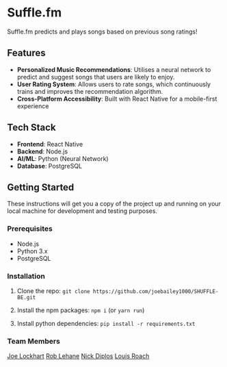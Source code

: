 # Suffle.fm

Suffle.fm predicts and plays songs based on previous song ratings!

## Features

- **Personalized Music Recommendations**: Utilises a neural network to predict and suggest songs that users are likely to enjoy.
- **User Rating System**: Allows users to rate songs, which continuously trains and improves the recommendation algorithm.
- **Cross-Platform Accessibility**: Built with React Native for a mobile-first experience

## Tech Stack

- **Frontend**: React Native
- **Backend**: Node.js
- **AI/ML**: Python (Neural Network)
- **Database**: PostgreSQL

## Getting Started

These instructions will get you a copy of the project up and running on your local machine for development and testing purposes.

### Prerequisites

- Node.js
- Python 3.x
- PostgreSQL

### Installation

1. Clone the repo:
    `git clone https://github.com/joebailey1000/SHUFFLE-BE.git`

2. Install the npm packages:
    `npm i` (or `yarn run`)

3. Install python dependencies:
    `pip install -r requirements.txt`

### Team Members
[Joe Lockhart](@joebailey1000)
[Rob Lehane](@rob-Lehane)
[Nick Diplos](@nickdip)
[Louis Roach](@LouisRoach)




